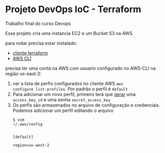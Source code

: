 # Projeto DevOps IoC - Terraform

Trabalho final do curso Devops

Esse projeto cria uma instancia EC2 e um Bucket S3 na AWS.

para rodar precisa estar instalado:

* [cliente terraform](https://www.terraform.io/)
* [AWS CLI](https://aws.amazon.com/cli/)

precisa ter uma conta na AWS com usuario configurado no AWS-CLI na região us-east-2:
1. ver a lista de perfis configurados no cliente AWS <code>aws configure list-profiles</code>. Por padrão o perfil é <code>default</code>
2. Para adicionar um novo perfil, primeiro terá que [gerar](https://docs.aws.amazon.com/IAM/latest/UserGuide/id_credentials_access-keys.html#Using_CreateAccessKey) uma <code>access_key_id</code> e uma senha <code>secret_access_key</code>
3. Os perfis são armazenados no arquivo de configuração e credenciais. Podemos adicionar um perfil editando o arquivo<pre><code>$ vim ~/.aws/config<p><br/>[default]</p><p>region=us-west-2